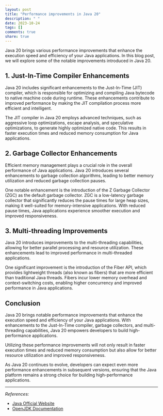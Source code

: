 ```yaml
---
layout: post
title: "Performance improvements in Java 20"
description: " "
date: 2023-10-24
tags: []
comments: true
share: true
---
```


Java 20 brings various performance improvements that enhance the execution speed and efficiency of your Java applications. In this blog post, we will explore some of the notable improvements introduced in Java 20.

## 1. Just-In-Time Compiler Enhancements ##

Java 20 includes significant enhancements to the Just-In-Time (JIT) compiler, which is responsible for optimizing and compiling Java bytecode to native machine code during runtime. These enhancements contribute to improved performance by making the JIT compilation process more efficient and intelligent.

The JIT compiler in Java 20 employs advanced techniques, such as aggressive loop optimizations, escape analysis, and speculative optimizations, to generate highly optimized native code. This results in faster execution times and reduced memory consumption for Java applications.

## 2. Garbage Collector Enhancements ##

Efficient memory management plays a crucial role in the overall performance of Java applications. Java 20 introduces several enhancements to garbage collection algorithms, leading to better memory utilization and reduced garbage collection pauses.

One notable enhancement is the introduction of the Z Garbage Collector (ZGC) as the default garbage collector. ZGC is a low-latency garbage collector that significantly reduces the pause times for large heap sizes, making it well-suited for memory-intensive applications. With reduced pause times, Java applications experience smoother execution and improved responsiveness.

## 3. Multi-threading Improvements ##

Java 20 introduces improvements to the multi-threading capabilities, allowing for better parallel processing and resource utilization. These enhancements lead to improved performance in multi-threaded applications.

One significant improvement is the introduction of the Fiber API, which provides lightweight threads (also known as fibers) that are more efficient than traditional Java threads. Fibers incur lower memory overhead and context-switching costs, enabling higher concurrency and improved performance in Java applications.

## Conclusion ##

Java 20 brings notable performance improvements that enhance the execution speed and efficiency of your Java applications. With enhancements to the Just-In-Time compiler, garbage collectors, and multi-threading capabilities, Java 20 empowers developers to build high-performance applications.

Utilizing these performance improvements will not only result in faster execution times and reduced memory consumption but also allow for better resource utilization and improved responsiveness.

As Java 20 continues to evolve, developers can expect even more performance enhancements in subsequent versions, ensuring that the Java platform remains a strong choice for building high-performance applications.

***

*References:*
- [Java Official Website](https://www.java.com)
- [OpenJDK Documentation](https://openjdk.java.net/documentation/)